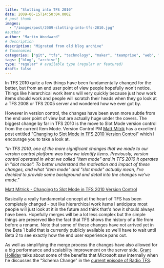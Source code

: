 ```yaml
---
title: "Slotting into TFS 2010"
date: 2009-06-15T14:50:04.000Z
# post thumb
images:
  - "/images/post/2009-slotting-into-tfs-2010.jpg"
#author
author: "Martin Woodward"
# description
description: "Migrated from old blog archive"
# Taxonomies
categories: ["git", "tfs", "technology", "maker", "teamprise", "web", "podcast", "personal"]
tags: ["blog", "archive"]
type: "regular" # available type (regular or featured)
draft: false
---
```

In TFS 2010 quite a few things have been fundamentally changed for the better, but from an end user point of view people hopefully won't notice.  Things like hierarchical work items will very quickly because just how work items should work and people will scratch their heads when they go look at a TFS 2008 or TFS 2005 server and wondered how we ever got by.  

However in version control, the changes have been even more subtle from the end user point of view but are actually huge under the covers.  The biggest change by far in TFS 2010 is the move to Slot Mode version control from the current Item Mode.  Version Control PM [Matt Mitrik](http://blogs.msdn.com/mitrik/) has a excellent post entitled "[Changing to Slot Mode in TFS 2010 Version Control](http://blogs.msdn.com/mitrik/archive/2009/05/28/changing-to-slot-mode-in-tfs-2010-version-control.aspx)" which I encourage you to take a look at.     

*"In TFS 2010, one of the more significant changes that we made to our version control platform was how we identify items.  Previously, version control operated in what we called "item mode" and in TFS 2010 it operates in "slot mode".  To better understand the motivation and impact of these changes, and what "item mode" and "slot mode" actually mean, I've decided to provide some background and detail into the changes we've made."*    

[Matt Mitrick - Changing to Slot Mode in TFS 2010 Version Control](http://blogs.msdn.com/mitrik/archive/2009/05/28/changing-to-slot-mode-in-tfs-2010-version-control.aspx)   

Basically a really fundamental concept at the heart of TFS has been completely changed - but like hierarchical work items I anticipate most people will just look at it in the future and think that's how it should always have been.  Hopefully merges will be a lot less complex but the simple things are preserved like the fact that TFS shows the history of a file from before a rename.  Note that some of these changes have not arrived yet in the Beta 1 build that is currently publicly available so we'll have to wait until Beta 2 to see exactly how the end user experience pans out.    

As well as simplifying the merge process the changes have also allowed for a big performance and scalability improvement on the server side.  [Grant Holliday](http://blogs.msdn.com/granth/) talks about some of the benefits that Microsoft saw internally when he discusses the "Schema Change" in the [current episode of Radio TFS](http://www.radiotfs.com/2009/06/15/DogfoodingTFSWithGrantHolliday.aspx).